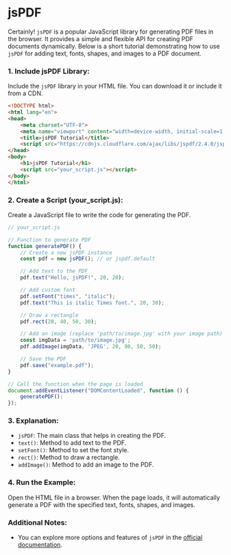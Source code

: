 # jsPDF

Certainly! `jsPDF` is a popular JavaScript library for generating PDF files in the browser. It provides a simple and flexible API for creating PDF documents dynamically. Below is a short tutorial demonstrating how to use `jsPDF` for adding text, fonts, shapes, and images to a PDF document.

### 1. **Include jsPDF Library:**

Include the `jsPDF` library in your HTML file. You can download it or include it from a CDN.

```html
<!DOCTYPE html>
<html lang="en">
<head>
    <meta charset="UTF-8">
    <meta name="viewport" content="width=device-width, initial-scale=1.0">
    <title>jsPDF Tutorial</title>
    <script src="https://cdnjs.cloudflare.com/ajax/libs/jspdf/2.4.0/jspdf.umd.min.js"></script>
</head>
<body>
    <h1>jsPDF Tutorial</h1>
    <script src="your_script.js"></script>
</body>
</html>
```

### 2. **Create a Script (your_script.js):**

Create a JavaScript file to write the code for generating the PDF.

```javascript
// your_script.js

// Function to generate PDF
function generatePDF() {
    // Create a new jsPDF instance
    const pdf = new jsPDF(); // or jspdf.default

    // Add text to the PDF
    pdf.text("Hello, jsPDF!", 20, 20);

    // Add custom font
    pdf.setFont("times", "italic");
    pdf.text("This is italic Times font.", 20, 30);

    // Draw a rectangle
    pdf.rect(20, 40, 50, 30);

    // Add an image (replace 'path/to/image.jpg' with your image path)
    const imgData = 'path/to/image.jpg';
    pdf.addImage(imgData, 'JPEG', 20, 80, 50, 50);

    // Save the PDF
    pdf.save("example.pdf");
}

// Call the function when the page is loaded
document.addEventListener("DOMContentLoaded", function () {
    generatePDF();
});
```

### 3. **Explanation:**

- `jsPDF`: The main class that helps in creating the PDF.
- `text()`: Method to add text to the PDF.
- `setFont()`: Method to set the font style.
- `rect()`: Method to draw a rectangle.
- `addImage()`: Method to add an image to the PDF.

### 4. **Run the Example:**

Open the HTML file in a browser. When the page loads, it will automatically generate a PDF with the specified text, fonts, shapes, and images.

### Additional Notes:

- You can explore more options and features of `jsPDF` in the [official documentation](https://rawgit.com/eKoopmans/html2pdf/master/dist/html2pdf.bundle.js).

